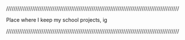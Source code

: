 /////////////////////////////////////////////////////////////////////////////////////////////

Place where I keep my school projects, ig

/////////////////////////////////////////////////////////////////////////////////////////////

